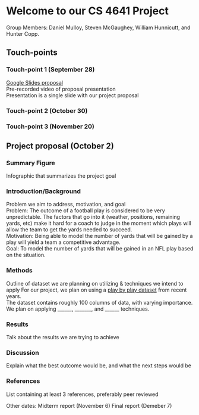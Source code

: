 # Welcome to our CS 4641 Project

Group Members:
Daniel Mulloy, Steven McGaughey, William Hunnicutt, and Hunter Copp.

## Touch-points
### Touch-point 1 (September 28)

[Google Slides proposal](https://docs.google.com/presentation/d/1lqc4cYwl3FGDUaEJnqRbJutyHcS9bqcUW0vrNTv1BoU/edit?usp=sharing)  
Pre-recorded video of proposal presentation  
Presentation is a single slide with our project proposal

### Touch-point 2 (October 30)


### Touch-point 3 (November 20)

## Project proposal (October 2)

### Summary Figure
Infographic that summarizes the project goal
### Introduction/Background
Problem we aim to address, motivation, and goal  
Problem: The outcome of a football play is considered to be very unpredictable. The factors that go into it (weather, positions, remaining yards, etc) make it hard for a coach to judge in the moment which plays will allow the team to get the yards needed to succeed.  
Motivation: Being able to model the number of yards that will be gained by a play will yield a team a competitive advantage.  
Goal: To model the number of yards that will be gained in an NFL play based on the situation.  
### Methods
Outline of dataset we are planning on utilizing & techniques we intend to apply
For our project, we plan on using a [play by play dataset](https://www.kaggle.com/maxhorowitz/nflplaybyplay2009to2016) from recent years.  
The dataset contains roughly 100 columns of data, with varying importance.  
We plan on applying ______, _______, and ______ techniques.

### Results
Talk about the results we are trying to achieve

### Discussion
Explain what the best outcome would be, and what the next steps would be

### References
List containing at least 3 references, preferably peer reviewed

Other dates:
Midterm report (November 6)
Final report (Demeber 7)
